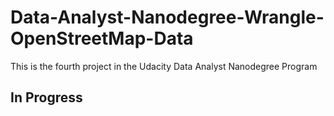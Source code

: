 # Data-Analyst-Nanodegree-Wrangle-OpenStreetMap-Data
This is the fourth project in the Udacity Data Analyst Nanodegree Program
## In Progress